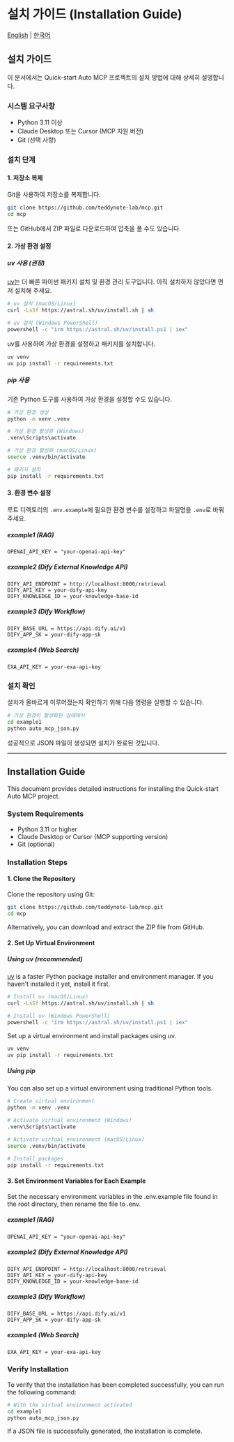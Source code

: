 # 설치 가이드 (Installation Guide)

[English](#installation-guide) | [한국어](#설치-가이드-1)

## 설치 가이드

이 문서에서는 Quick-start Auto MCP 프로젝트의 설치 방법에 대해 상세히 설명합니다.

### 시스템 요구사항

- Python 3.11 이상
- Claude Desktop 또는 Cursor (MCP 지원 버전)
- Git (선택 사항)

### 설치 단계

#### 1. 저장소 복제

Git을 사용하여 저장소를 복제합니다.

```bash
git clone https://github.com/teddynote-lab/mcp.git
cd mcp
```

또는 GitHub에서 ZIP 파일로 다운로드하여 압축을 풀 수도 있습니다.

#### 2. 가상 환경 설정

##### uv 사용 (권장)

[uv](https://github.com/astral-sh/uv)는 더 빠른 파이썬 패키지 설치 및 환경 관리 도구입니다. 아직 설치하지 않았다면 먼저 설치해 주세요.

```bash
# uv 설치 (macOS/Linux)
curl -LsSf https://astral.sh/uv/install.sh | sh

# uv 설치 (Windows PowerShell)
powershell -c "irm https://astral.sh/uv/install.ps1 | iex"
```

uv를 사용하여 가상 환경을 설정하고 패키지를 설치합니다.

```bash
uv venv
uv pip install -r requirements.txt
```

##### pip 사용

기존 Python 도구를 사용하여 가상 환경을 설정할 수도 있습니다.

```bash
# 가상 환경 생성
python -m venv .venv

# 가상 환경 활성화 (Windows)
.venv\Scripts\activate

# 가상 환경 활성화 (macOS/Linux)
source .venv/bin/activate

# 패키지 설치
pip install -r requirements.txt
```

#### 3. 환경 변수 설정

루트 디렉토리의 `.env.example`에 필요한 환경 변수를 설정하고 파일명을 `.env`로 바꿔주세요.

##### example1 (RAG)
```
OPENAI_API_KEY = "your-openai-api-key"
```

##### example2 (Dify External Knowledge API)
```
DIFY_API_ENDPOINT = http://localhost:8000/retrieval
DIFY_API_KEY = your-dify-api-key
DIFY_KNOWLEDGE_ID = your-knowledge-base-id
```

##### example3 (Dify Workflow)
```
DIFY_BASE_URL = https://api.dify.ai/v1
DIFY_APP_SK = your-dify-app-sk
```

##### example4 (Web Search)
```
EXA_API_KEY = your-exa-api-key
```

### 설치 확인

설치가 올바르게 이루어졌는지 확인하기 위해 다음 명령을 실행할 수 있습니다.

```bash
# 가상 환경이 활성화된 상태에서
cd example1
python auto_mcp_json.py
```

성공적으로 JSON 파일이 생성되면 설치가 완료된 것입니다.

---

## Installation Guide

This document provides detailed instructions for installing the Quick-start Auto MCP project.

### System Requirements

- Python 3.11 or higher
- Claude Desktop or Cursor (MCP supporting version)
- Git (optional)

### Installation Steps

#### 1. Clone the Repository

Clone the repository using Git:

```bash
git clone https://github.com/teddynote-lab/mcp.git
cd mcp
```

Alternatively, you can download and extract the ZIP file from GitHub.

#### 2. Set Up Virtual Environment

##### Using uv (recommended)

[uv](https://github.com/astral-sh/uv) is a faster Python package installer and environment manager. If you haven't installed it yet, install it first.

```bash
# Install uv (macOS/Linux)
curl -LsSf https://astral.sh/uv/install.sh | sh

# Install uv (Windows PowerShell)
powershell -c "irm https://astral.sh/uv/install.ps1 | iex"
```

Set up a virtual environment and install packages using uv.

```bash
uv venv
uv pip install -r requirements.txt
```

##### Using pip

You can also set up a virtual environment using traditional Python tools.

```bash
# Create virtual environment
python -m venv .venv

# Activate virtual environment (Windows)
.venv\Scripts\activate

# Activate virtual environment (macOS/Linux)
source .venv/bin/activate

# Install packages
pip install -r requirements.txt
```

#### 3. Set Environment Variables for Each Example

Set the necessary environment variables in the .env.example file found in the root directory, then rename the file to .env.

##### example1 (RAG)
```
OPENAI_API_KEY = "your-openai-api-key"
```

##### example2 (Dify External Knowledge API)
```
DIFY_API_ENDPOINT = http://localhost:8000/retrieval
DIFY_API_KEY = your-dify-api-key
DIFY_KNOWLEDGE_ID = your-knowledge-base-id
```

##### example3 (Dify Workflow)
```
DIFY_BASE_URL = https://api.dify.ai/v1
DIFY_APP_SK = your-dify-app-sk
```

##### example4 (Web Search)
```
EXA_API_KEY = your-exa-api-key
```

### Verify Installation

To verify that the installation has been completed successfully, you can run the following command:

```bash
# With the virtual environment activated
cd example1
python auto_mcp_json.py
```

If a JSON file is successfully generated, the installation is complete.